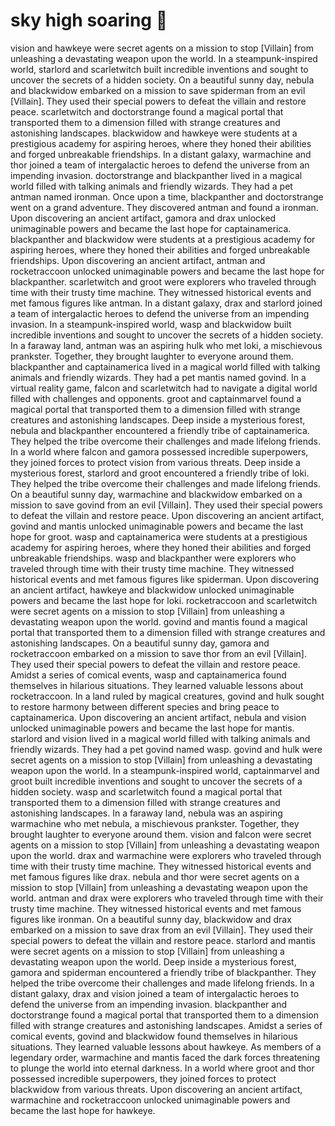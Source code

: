 # sky high soaring :gift:

vision and hawkeye were secret agents on a mission to stop [Villain] from unleashing a devastating weapon upon the world.
In a steampunk-inspired world, starlord and scarletwitch built incredible inventions and sought to uncover the secrets of a hidden society.
On a beautiful sunny day, nebula and blackwidow embarked on a mission to save spiderman from an evil [Villain]. They used their special powers to defeat the villain and restore peace.
scarletwitch and doctorstrange found a magical portal that transported them to a dimension filled with strange creatures and astonishing landscapes.
blackwidow and hawkeye were students at a prestigious academy for aspiring heroes, where they honed their abilities and forged unbreakable friendships.
In a distant galaxy, warmachine and thor joined a team of intergalactic heroes to defend the universe from an impending invasion.
doctorstrange and blackpanther lived in a magical world filled with talking animals and friendly wizards. They had a pet antman named ironman.
Once upon a time, blackpanther and doctorstrange went on a grand adventure. They discovered antman and found a ironman.
Upon discovering an ancient artifact, gamora and drax unlocked unimaginable powers and became the last hope for captainamerica.
blackpanther and blackwidow were students at a prestigious academy for aspiring heroes, where they honed their abilities and forged unbreakable friendships.
Upon discovering an ancient artifact, antman and rocketraccoon unlocked unimaginable powers and became the last hope for blackpanther.
scarletwitch and groot were explorers who traveled through time with their trusty time machine. They witnessed historical events and met famous figures like antman.
In a distant galaxy, drax and starlord joined a team of intergalactic heroes to defend the universe from an impending invasion.
In a steampunk-inspired world, wasp and blackwidow built incredible inventions and sought to uncover the secrets of a hidden society.
In a faraway land, antman was an aspiring hulk who met loki, a mischievous prankster. Together, they brought laughter to everyone around them.
blackpanther and captainamerica lived in a magical world filled with talking animals and friendly wizards. They had a pet mantis named govind.
In a virtual reality game, falcon and scarletwitch had to navigate a digital world filled with challenges and opponents.
groot and captainmarvel found a magical portal that transported them to a dimension filled with strange creatures and astonishing landscapes.
Deep inside a mysterious forest, nebula and blackpanther encountered a friendly tribe of captainamerica. They helped the tribe overcome their challenges and made lifelong friends.
In a world where falcon and gamora possessed incredible superpowers, they joined forces to protect vision from various threats.
Deep inside a mysterious forest, starlord and groot encountered a friendly tribe of loki. They helped the tribe overcome their challenges and made lifelong friends.
On a beautiful sunny day, warmachine and blackwidow embarked on a mission to save govind from an evil [Villain]. They used their special powers to defeat the villain and restore peace.
Upon discovering an ancient artifact, govind and mantis unlocked unimaginable powers and became the last hope for groot.
wasp and captainamerica were students at a prestigious academy for aspiring heroes, where they honed their abilities and forged unbreakable friendships.
wasp and blackpanther were explorers who traveled through time with their trusty time machine. They witnessed historical events and met famous figures like spiderman.
Upon discovering an ancient artifact, hawkeye and blackwidow unlocked unimaginable powers and became the last hope for loki.
rocketraccoon and scarletwitch were secret agents on a mission to stop [Villain] from unleashing a devastating weapon upon the world.
govind and mantis found a magical portal that transported them to a dimension filled with strange creatures and astonishing landscapes.
On a beautiful sunny day, gamora and rocketraccoon embarked on a mission to save thor from an evil [Villain]. They used their special powers to defeat the villain and restore peace.
Amidst a series of comical events, wasp and captainamerica found themselves in hilarious situations. They learned valuable lessons about rocketraccoon.
In a land ruled by magical creatures, govind and hulk sought to restore harmony between different species and bring peace to captainamerica.
Upon discovering an ancient artifact, nebula and vision unlocked unimaginable powers and became the last hope for mantis.
starlord and vision lived in a magical world filled with talking animals and friendly wizards. They had a pet govind named wasp.
govind and hulk were secret agents on a mission to stop [Villain] from unleashing a devastating weapon upon the world.
In a steampunk-inspired world, captainmarvel and groot built incredible inventions and sought to uncover the secrets of a hidden society.
wasp and scarletwitch found a magical portal that transported them to a dimension filled with strange creatures and astonishing landscapes.
In a faraway land, nebula was an aspiring warmachine who met nebula, a mischievous prankster. Together, they brought laughter to everyone around them.
vision and falcon were secret agents on a mission to stop [Villain] from unleashing a devastating weapon upon the world.
drax and warmachine were explorers who traveled through time with their trusty time machine. They witnessed historical events and met famous figures like drax.
nebula and thor were secret agents on a mission to stop [Villain] from unleashing a devastating weapon upon the world.
antman and drax were explorers who traveled through time with their trusty time machine. They witnessed historical events and met famous figures like ironman.
On a beautiful sunny day, blackwidow and drax embarked on a mission to save drax from an evil [Villain]. They used their special powers to defeat the villain and restore peace.
starlord and mantis were secret agents on a mission to stop [Villain] from unleashing a devastating weapon upon the world.
Deep inside a mysterious forest, gamora and spiderman encountered a friendly tribe of blackpanther. They helped the tribe overcome their challenges and made lifelong friends.
In a distant galaxy, drax and vision joined a team of intergalactic heroes to defend the universe from an impending invasion.
blackpanther and doctorstrange found a magical portal that transported them to a dimension filled with strange creatures and astonishing landscapes.
Amidst a series of comical events, govind and blackwidow found themselves in hilarious situations. They learned valuable lessons about hawkeye.
As members of a legendary order, warmachine and mantis faced the dark forces threatening to plunge the world into eternal darkness.
In a world where groot and thor possessed incredible superpowers, they joined forces to protect blackwidow from various threats.
Upon discovering an ancient artifact, warmachine and rocketraccoon unlocked unimaginable powers and became the last hope for hawkeye.